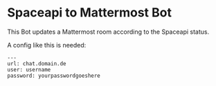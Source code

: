 # Spaceapi to Mattermost Bot
This Bot updates a Mattermost room according to the Spaceapi status.

A config like this is needed:
```
---
url: chat.domain.de
user: username
password: yourpasswordgoeshere
```

